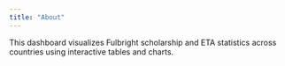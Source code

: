 ```yaml
---
title: "About"
---
```

This dashboard visualizes Fulbright scholarship and ETA statistics across countries using interactive tables and charts.
